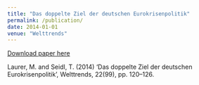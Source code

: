 ```yaml
---
title: "Das doppelte Ziel der deutschen Eurokrisenpolitik"
permalink: /publication/
date: 2014-01-01
venue: "Welttrends"
---
```


[Download paper here](https://github.com/tseidl/timoseidl/raw/master/Laurer_Seidl_2014.pdf)

Laurer, M. and Seidl, T. (2014) ‘Das doppelte Ziel der deutschen Eurokrisenpolitik’, Welttrends, 22(99), pp. 120–126.
